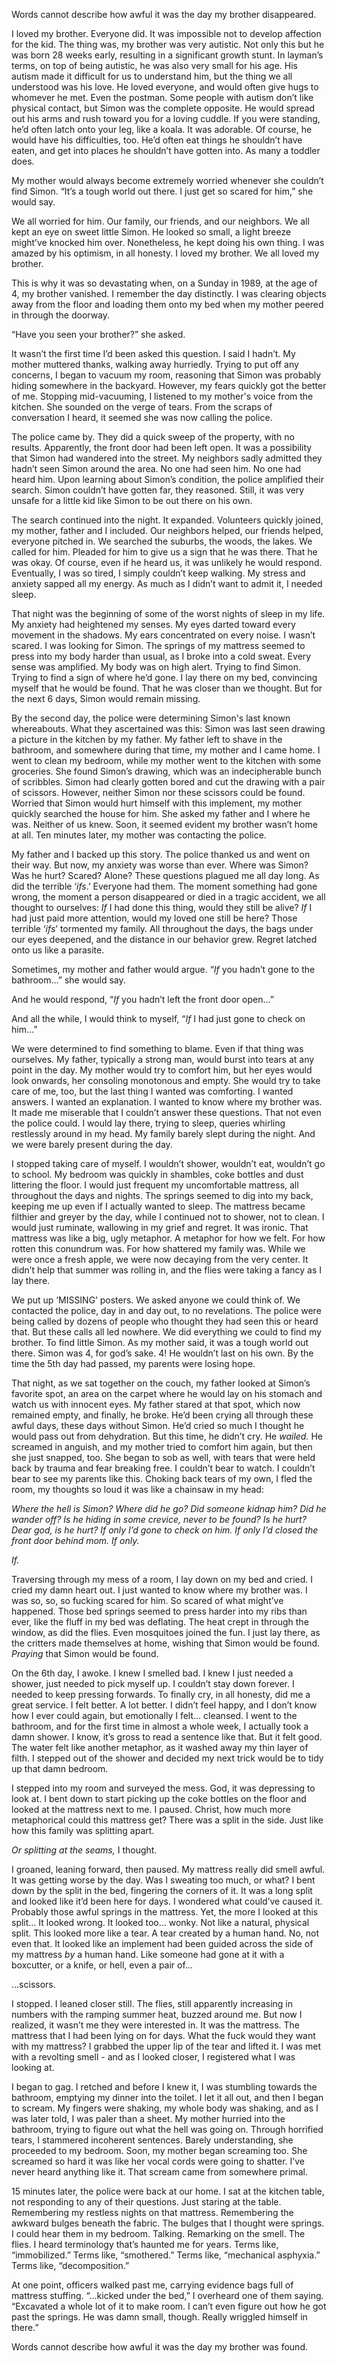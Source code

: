 Words cannot describe how awful it was the day my brother disappeared.

I loved my brother. Everyone did. It was impossible not to develop affection for the kid. The thing was, my brother was very autistic. Not only this but he was born 28 weeks early, resulting in a significant growth stunt. In layman’s terms, on top of being autistic, he was also very small for his age. His autism made it difficult for us to understand him, but the thing we all understood was his love. He loved everyone, and would often give hugs to whomever he met. Even the postman. Some people with autism don’t like physical contact, but Simon was the complete opposite. He would spread out his arms and rush toward you for a loving cuddle. If you were standing, he’d often latch onto your leg, like a koala. It was adorable. Of course, he would have his difficulties, too. He’d often eat things he shouldn’t have eaten, and get into places he shouldn’t have gotten into. As many a toddler does.

My mother would always become extremely worried whenever she couldn’t find Simon. “It’s a tough world out there. I just get so scared for him,” she would say.

We all worried for him. Our family, our friends, and our neighbors. We all kept an eye on sweet little Simon. He looked so small, a light breeze might’ve knocked him over. Nonetheless, he kept doing his own thing. I was amazed by his optimism, in all honesty. I loved my brother. We all loved my brother.

This is why it was so devastating when, on a Sunday in 1989, at the age of 4, my brother vanished. I remember the day distinctly. I was clearing objects away from the floor and loading them onto my bed when my mother peered in through the doorway.

“Have you seen your brother?” she asked.

It wasn’t the first time I’d been asked this question. I said I hadn’t. My mother muttered thanks, walking away hurriedly. Trying to put off any concerns, I began to vacuum my room, reasoning that Simon was probably hiding somewhere in the backyard. However, my fears quickly got the better of me. Stopping mid-vacuuming, I listened to my mother's voice from the kitchen. She sounded on the verge of tears. From the scraps of conversation I heard, it seemed she was now calling the police.

The police came by. They did a quick sweep of the property, with no results. Apparently, the front door had been left open. It was a possibility that Simon had wandered into the street. My neighbors sadly admitted they hadn’t seen Simon around the area. No one had seen him. No one had heard him. Upon learning about Simon’s condition, the police amplified their search. Simon couldn’t have gotten far, they reasoned. Still, it was very unsafe for a little kid like Simon to be out there on his own.

The search continued into the night. It expanded. Volunteers quickly joined, my mother, father and I included. Our neighbors helped, our friends helped, everyone pitched in. We searched the suburbs, the woods, the lakes. We called for him. Pleaded for him to give us a sign that he was there. That he was okay. Of course, even if he heard us, it was unlikely he would respond. Eventually, I was so tired, I simply couldn’t keep walking. My stress and anxiety sapped all my energy. As much as I didn’t want to admit it, I needed sleep.

That night was the beginning of some of the worst nights of sleep in my life. My anxiety had heightened my senses. My eyes darted toward every movement in the shadows. My ears concentrated on every noise. I wasn’t scared. I was looking for Simon. The springs of my mattress seemed to press into my body harder than usual, as I broke into a cold sweat. Every sense was amplified. My body was on high alert. Trying to find Simon. Trying to find a sign of where he’d gone. I lay there on my bed, convincing myself that he would be found. That he was closer than we thought. But for the next 6 days, Simon would remain missing.

By the second day, the police were determining Simon's last known whereabouts. What they ascertained was this: Simon was last seen drawing a picture in the kitchen by my father. My father left to shave in the bathroom, and somewhere during that time, my mother and I came home. I went to clean my bedroom, while my mother went to the kitchen with some groceries. She found Simon’s drawing, which was an indecipherable bunch of scribbles. Simon had clearly gotten bored and cut the drawing with a pair of scissors. However, neither Simon nor these scissors could be found. Worried that Simon would hurt himself with this implement, my mother quickly searched the house for him. She asked my father and I where he was. Neither of us knew. Soon, it seemed evident my brother wasn’t home at all. Ten minutes later, my mother was contacting the police.

My father and I backed up this story. The police thanked us and went on their way. But now, my anxiety was worse than ever. Where was Simon? Was he hurt? Scared? Alone? These questions plagued me all day long. As did the terrible ‘*ifs*.’ Everyone had them. The moment something had gone wrong, the moment a person disappeared or died in a tragic accident, we all thought to ourselves: *If* I had done this thing, would they still be alive? *If* I had just paid more attention, would my loved one still be here? Those terrible ‘*ifs*’ tormented my family. All throughout the days, the bags under our eyes deepened, and the distance in our behavior grew. Regret latched onto us like a parasite.

Sometimes, my mother and father would argue. “*If* you hadn’t gone to the bathroom…” she would say.

And he would respond, “*If* you hadn’t left the front door open…”

And all the while, I would think to myself, “*If* I had just gone to check on him…”

We were determined to find something to blame. Even if that thing was ourselves. My father, typically a strong man, would burst into tears at any point in the day. My mother would try to comfort him, but her eyes would look onwards, her consoling monotonous and empty. She would try to take care of me, too, but the last thing I wanted was comforting. I wanted answers. I wanted an explanation. I wanted to know where my brother was. It made me miserable that I couldn’t answer these questions. That not even the police could. I would lay there, trying to sleep, queries whirling restlessly around in my head. My family barely slept during the night. And we were barely present during the day.

I stopped taking care of myself. I wouldn’t shower, wouldn’t eat, wouldn’t go to school. My bedroom was quickly in shambles, coke bottles and dust littering the floor. I would just frequent my uncomfortable mattress, all throughout the days and nights. The springs seemed to dig into my back, keeping me up even if I actually wanted to sleep. The mattress became filthier and greyer by the day, while I continued not to shower, not to clean. I would just ruminate, wallowing in my grief and regret. It was ironic. That mattress was like a big, ugly metaphor. A metaphor for how we felt. For how rotten this conundrum was. For how shattered my family was. While we were once a fresh apple, we were now decaying from the very center. It didn’t help that summer was rolling in, and the flies were taking a fancy as I lay there.

We put up ‘MISSING’ posters. We asked anyone we could think of. We contacted the police, day in and day out, to no revelations. The police were being called by dozens of people who thought they had seen this or heard that. But these calls all led nowhere. We did everything we could to find my brother. To find little Simon. As my mother said, it was a tough world out there. Simon was 4, for god’s sake. 4! He wouldn’t last on his own. By the time the 5th day had passed, my parents were losing hope.

That night, as we sat together on the couch, my father looked at Simon’s favorite spot, an area on the carpet where he would lay on his stomach and watch us with innocent eyes. My father stared at that spot, which now remained empty, and finally, he broke. He’d been crying all through these awful days, these days without Simon. He’d cried so much I thought he would pass out from dehydration. But this time, he didn’t cry. He *wailed.* He screamed in anguish, and my mother tried to comfort him again, but then she just snapped, too. She began to sob as well, with tears that were held back by trauma and fear breaking free. I couldn’t bear to watch. I couldn’t bear to see my parents like this. Choking back tears of my own, I fled the room, my thoughts so loud it was like a chainsaw in my head:

*Where the hell is Simon? Where did he go? Did someone kidnap him? Did he wander off? Is he hiding in some crevice, never to be found? Is he hurt? Dear god, is he hurt? If only I’d gone to check on him. If only I’d closed the front door behind mom. If only.*

*If.*

Traversing through my mess of a room, I lay down on my bed and cried. I cried my damn heart out. I just wanted to know where my brother was. I was so, so, so fucking scared for him. So scared of what might’ve happened. Those bed springs seemed to press harder into my ribs than ever, like the fluff in my bed was deflating. The heat crept in through the window, as did the flies. Even mosquitoes joined the fun. I just lay there, as the critters made themselves at home, wishing that Simon would be found. *Praying* that Simon would be found.

On the 6th day, I awoke. I knew I smelled bad. I knew I just needed a shower, just needed to pick myself up. I couldn’t stay down forever. I needed to keep pressing forwards. To finally cry, in all honesty, did me a great service. I felt better. A lot better. I didn’t feel happy, and I don’t know how I ever could again, but emotionally I felt… cleansed. I went to the bathroom, and for the first time in almost a whole week, I actually took a damn shower. I know, it’s gross to read a sentence like that. But it felt good. The water felt like another metaphor, as it washed away my thin layer of filth. I stepped out of the shower and decided my next trick would be to tidy up that damn bedroom.

I stepped into my room and surveyed the mess. God, it was depressing to look at. I bent down to start picking up the coke bottles on the floor and looked at the mattress next to me. I paused. Christ, how much more metaphorical could this mattress get? There was a split in the side. Just like how this family was splitting apart.

*Or splitting at the seams,* I thought.

I groaned, leaning forward, then paused. My mattress really did smell awful. It was getting worse by the day. Was I sweating too much, or what? I bent down by the split in the bed, fingering the corners of it. It was a long split and looked like it’d been here for days. I wondered what could’ve caused it. Probably those awful springs in the mattress. Yet, the more I looked at this split… It looked wrong. It looked too… wonky. Not like a natural, physical split. This looked more like a tear. A tear created by a human hand. No, not even that. It looked like an implement had been guided across the side of my mattress *by* a human hand. Like someone had gone at it with a boxcutter, or a knife, or hell, even a pair of…

…scissors.

I stopped. I leaned closer still. The flies, still apparently increasing in numbers with the ramping summer heat, buzzed around me. But now I realized, it wasn’t me they were interested in. It was the mattress. The mattress that I had been lying on for days. What the fuck would they want with my mattress? I grabbed the upper lip of the tear and lifted it. I was met with a revolting smell - and as I looked closer, I registered what I was looking at.

I began to gag. I retched and before I knew it, I was stumbling towards the bathroom, emptying my dinner into the toilet. I let it all out, and then I began to scream. My fingers were shaking, my whole body was shaking, and as I was later told, I was paler than a sheet. My mother hurried into the bathroom, trying to figure out what the hell was going on. Through horrified tears, I stammered incoherent sentences. Barely understanding, she proceeded to my bedroom. Soon, my mother began screaming too. She screamed so hard it was like her vocal cords were going to shatter. I’ve never heard anything like it. That scream came from somewhere primal.

15 minutes later, the police were back at our home. I sat at the kitchen table, not responding to any of their questions. Just staring at the table. Remembering my restless nights on that mattress. Remembering the awkward bulges beneath the fabric. The bulges that I thought were springs. I could hear them in my bedroom. Talking. Remarking on the smell. The flies. I heard terminology that’s haunted me for years. Terms like, “immobilized.” Terms like, “smothered.” Terms like, “mechanical asphyxia.” Terms like, “decomposition.”

At one point, officers walked past me, carrying evidence bags full of mattress stuffing. “...kicked under the bed,” I overheard one of them saying. “Excavated a whole lot of it to make room. I can’t even figure out how he got past the springs. He was damn small, though. Really wriggled himself in there.”

Words cannot describe how awful it was the day my brother was found.